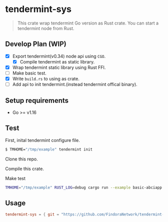 # tendermint-sys

> This crate wrap tendermint Go version as Rust crate. You can start a tendermint node from Rust.

## Develop Plan (WIP)

- [X] Export tendermint(v0.34) node api using `CGO`.
  - [X] Compile tendermint as static library.
- [X] Wrap tendermint static library using Rust FFI.
- [ ] Make basic test.
- [X] Write `build.rs` to using as crate.
- [ ] Add api to init tendermint.(instead tendermint offical binary).

## Setup requirements

- Go >= v1.16

## Test

First, inital tendermint configure file.

``` bash
$ TMHOME="/tmp/example" tendermint init
```

Clone this repo.

Compile this crate.

Make test
``` bash
TMHOME="/tmp/example" RUST_LOG=debug cargo run --example basic-abciapp
```

## Usage

``` toml
tendermint-sys = { git = "https://github.com/FindoraNetwork/tendermint-sys.git" }
```


